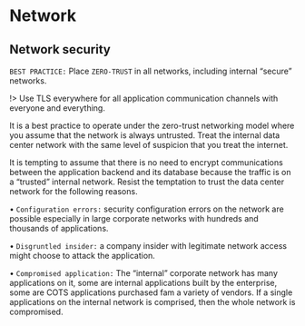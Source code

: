 # Network

## Network security

`BEST PRACTICE:` Place `ZERO-TRUST` in all networks, including internal “secure” networks. 

!> Use TLS everywhere for all application communication channels with everyone and everything.

It is a best practice to operate under the zero-trust networking model where you assume
that the network is always untrusted. Treat the internal data center network with the same
level of suspicion that you treat the internet. 

It is tempting to assume that there is no need to encrypt communications between the
application backend and its database because the traffic is on a “trusted” internal network.
Resist the temptation to trust the data center network for the following reasons.

• `Configuration errors:` security configuration errors on the network are possible
especially in large corporate networks with hundreds and thousands of applications.

• `Disgruntled insider:` a company insider with legitimate network access might choose to
attack the application.

• `Compromised application:` The “internal” corporate network has many applications on
it, some are internal applications built by the enterprise, some are COTS applications
purchased fam a variety of vendors. If a single applications on the internal network is
comprised, then the whole network is compromised.

## 